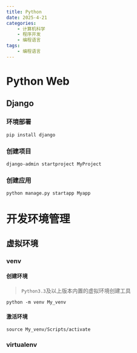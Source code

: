```yaml
---
title: Python
date: 2025-4-21
categories:
    - 计算机科学
    - 程序开发
    - 编程语言
tags:
    - 编程语言
---
```




# Python Web


## Django


### 环境部署

```shell
pip install django
```

### 创建项目

```shell
django-admin startproject MyProject
```

### 创建应用

```shell
python manage.py startapp Myapp
```

# 开发环境管理

## 虚拟环境



### venv

#### 创建环境

> `Python3.3`及以上版本内置的虚拟环境创建工具

```shell
python -m venv My_venv
```

#### 激活环境

```shell
source My_venv/Scripts/activate
```

### virtualenv